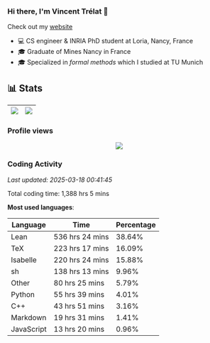 ### Hi there, I'm Vincent Trélat 👋

Check out my [website](https://vtrelat.github.io)

-   💻 CS engineer & INRIA PhD student at Loria, Nancy, France
-   🎓 Graduate of Mines Nancy in France
-   🎓 Specialized in _formal methods_ which I studied at TU Munich

## 📊 **Stats**

| <img align="center" src="https://readme-stats.clckblog.space/api?username=VTrelat&show_icons=true&include_all_commits=true&theme=tokyonight&hide_border=true" /> | <img align="center" src="https://readme-stats.clckblog.space/api/top-langs/?username=VTrelat&layout=compact&theme=tokyonight&hide_border=true" /> |
| ---------------------------------------------------------------------------------------------------------------------------------------------------------------- | ------------------------------------------------------------------------------------------------------------------------------------------------- |

### Profile views

<p align="center">
 <img src="https://profile-counter.glitch.me/VTrelat/count.svg" />
</p>

<!--automations-->
### Coding Activity
_Last updated: 2025-03-18 00:41:45_

Total coding time: 1,388 hrs 5 mins

**Most used languages**:

| Language | Time | Percentage |
| ------------- | ------------- | ------------- |
| Lean | 536 hrs 24 mins | 38.64% |
| TeX | 223 hrs 17 mins | 16.09% |
| Isabelle | 220 hrs 24 mins | 15.88% |
| sh | 138 hrs 13 mins | 9.96% |
| Other | 80 hrs 25 mins | 5.79% |
| Python | 55 hrs 39 mins | 4.01% |
| C++ | 43 hrs 51 mins | 3.16% |
| Markdown | 19 hrs 31 mins | 1.41% |
| JavaScript | 13 hrs 20 mins | 0.96% |

